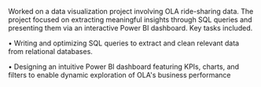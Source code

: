  Worked on a data visualization project involving OLA ride-sharing data. The project focused on
 extracting meaningful insights through SQL queries and presenting them via an interactive Power BI
 dashboard. Key tasks included.
 
 •
 Writing and optimizing SQL queries to extract and clean relevant data from relational databases.
 
 •
 Designing an intuitive Power BI dashboard featuring KPIs, charts, and filters to enable dynamic
 exploration of OLA's business performance
